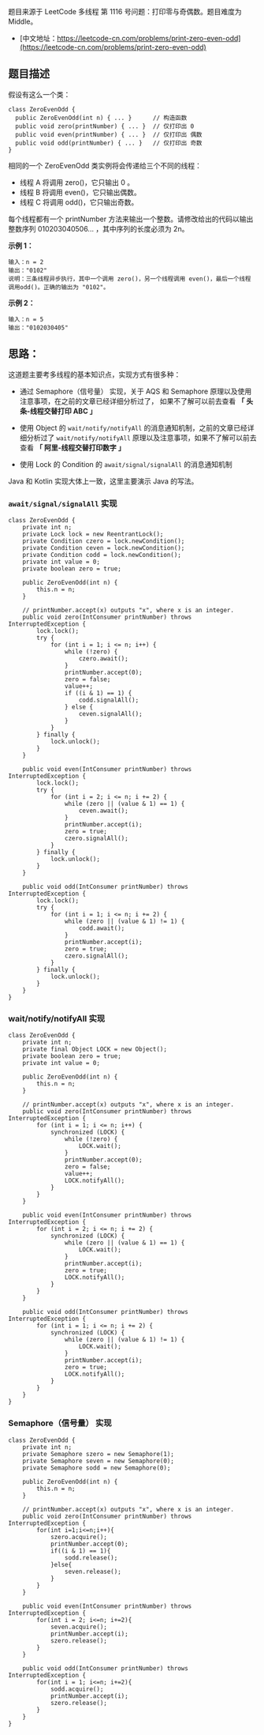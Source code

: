题目来源于 LeetCode 多线程 第 1116 号问题：打印零与奇偶数。题目难度为 Middle。

* [中文地址：https://leetcode-cn.com/problems/print-zero-even-odd](https://leetcode-cn.com/problems/print-zero-even-odd)

## 题目描述

假设有这么一个类：

```
class ZeroEvenOdd {
  public ZeroEvenOdd(int n) { ... }      // 构造函数
  public void zero(printNumber) { ... }  // 仅打印出 0
  public void even(printNumber) { ... }  // 仅打印出 偶数
  public void odd(printNumber) { ... }   // 仅打印出 奇数
}
```

相同的一个 ZeroEvenOdd 类实例将会传递给三个不同的线程：

* 线程 A 将调用 zero()，它只输出 0 。
* 线程 B 将调用 even()，它只输出偶数。
* 线程 C 将调用 odd()，它只输出奇数。

每个线程都有一个 printNumber 方法来输出一个整数。请修改给出的代码以输出整数序列 010203040506... ，其中序列的长度必须为 2n。

**示例 1：**

```
输入：n = 2
输出："0102"
说明：三条线程异步执行，其中一个调用 zero()，另一个线程调用 even()，最后一个线程调用odd()。正确的输出为 "0102"。
```

**示例 2：**

```
输入：n = 5
输出："0102030405"
```

## 思路：

这道题主要考多线程的基本知识点，实现方式有很多种：

* 通过 Semaphore（信号量） 实现，关于 AQS 和 Semaphore 原理以及使用注意事项，在之前的文章已经详细分析过了， 如果不了解可以前去查看 **「 头条-线程交替打印 ABC 」** 

* 使用 Object 的 `wait/notify/notifyAll` 的消息通知机制，之前的文章已经详细分析过了 `wait/notify/notifyAll` 原理以及注意事项，如果不了解可以前去查看 **「 阿里-线程交替打印数字 」**

* 使用 Lock 的 Condition 的 `await/signal/signalAll` 的消息通知机制

Java 和 Kotlin 实现大体上一致，这里主要演示 Java 的写法。

### `await/signal/signalAll` 实现

```
class ZeroEvenOdd {
    private int n;
    private Lock lock = new ReentrantLock();
    private Condition czero = lock.newCondition();
    private Condition ceven = lock.newCondition();
    private Condition codd = lock.newCondition();
    private int value = 0;
    private boolean zero = true;

    public ZeroEvenOdd(int n) {
        this.n = n;
    }

    // printNumber.accept(x) outputs "x", where x is an integer.
    public void zero(IntConsumer printNumber) throws InterruptedException {
        lock.lock();
        try {
            for (int i = 1; i <= n; i++) {
                while (!zero) {
                    czero.await();
                }
                printNumber.accept(0);
                zero = false;
                value++;
                if ((i & 1) == 1) {
                    codd.signalAll();
                } else {
                    ceven.signalAll();
                }
            }
        } finally {
            lock.unlock();
        }
    }

    public void even(IntConsumer printNumber) throws InterruptedException {
        lock.lock();
        try {
            for (int i = 2; i <= n; i += 2) {
                while (zero || (value & 1) == 1) {
                    ceven.await();
                }
                printNumber.accept(i);
                zero = true;
                czero.signalAll();
            }
        } finally {
            lock.unlock();
        }
    }

    public void odd(IntConsumer printNumber) throws InterruptedException {
        lock.lock();
        try {
            for (int i = 1; i <= n; i += 2) {
                while (zero || (value & 1) != 1) {
                    codd.await();
                }
                printNumber.accept(i);
                zero = true;
                czero.signalAll();
            }
        } finally {
            lock.unlock();
        }
    }
}
```

### wait/notify/notifyAll 实现

```
class ZeroEvenOdd {
    private int n;
    private final Object LOCK = new Object();
    private boolean zero = true;
    private int value = 0;

    public ZeroEvenOdd(int n) {
        this.n = n;
    }

    // printNumber.accept(x) outputs "x", where x is an integer.
    public void zero(IntConsumer printNumber) throws InterruptedException {
        for (int i = 1; i <= n; i++) {
            synchronized (LOCK) {
                while (!zero) {
                    LOCK.wait();
                }
                printNumber.accept(0);
                zero = false;
                value++;
                LOCK.notifyAll();
            }
        }
    }

    public void even(IntConsumer printNumber) throws InterruptedException {
        for (int i = 2; i <= n; i += 2) {
            synchronized (LOCK) {
                while (zero || (value & 1) == 1) {
                    LOCK.wait();
                }
                printNumber.accept(i);
                zero = true;
                LOCK.notifyAll();
            }
        }
    }

    public void odd(IntConsumer printNumber) throws InterruptedException {
        for (int i = 1; i <= n; i += 2) {
            synchronized (LOCK) {
                while (zero || (value & 1) != 1) {
                    LOCK.wait();
                }
                printNumber.accept(i);
                zero = true;
                LOCK.notifyAll();
            }
        }
    }
}
```

### Semaphore（信号量） 实现

```
class ZeroEvenOdd {
    private int n;
    private Semaphore szero = new Semaphore(1);
    private Semaphore seven = new Semaphore(0);
    private Semaphore sodd = new Semaphore(0);

    public ZeroEvenOdd(int n) {
        this.n = n;
    }

    // printNumber.accept(x) outputs "x", where x is an integer.
    public void zero(IntConsumer printNumber) throws InterruptedException {
        for(int i=1;i<=n;i++){
            szero.acquire();
            printNumber.accept(0);
            if((i & 1) == 1){
                sodd.release();
            }else{
                seven.release();
            }
        }    
    }

    public void even(IntConsumer printNumber) throws InterruptedException {
        for(int i = 2; i<=n; i+=2){
            seven.acquire();
            printNumber.accept(i);
            szero.release();
        }
    }

    public void odd(IntConsumer printNumber) throws InterruptedException {
        for(int i = 1; i<=n; i+=2){
            sodd.acquire();
            printNumber.accept(i);
            szero.release();
        }
    }
}
```


